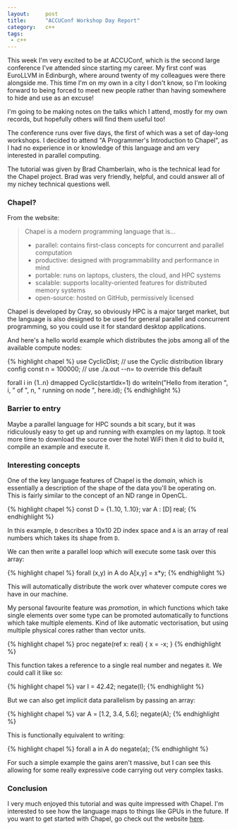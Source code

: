 ```yaml
---
layout:     post
title:      "ACCUConf Workshop Day Report"
category:   c++
tags:
 - c++
---
```


This week I'm very excited to be at ACCUConf, which is the second large conference I've attended since starting my career. My first conf was EuroLLVM in Edinburgh, where around twenty of my colleagues were there alongside me. This time I'm on my own in a city I don't know, so I'm looking forward to being forced to meet new people rather than having somewhere to hide and use as an excuse!

I'm going to be making notes on the talks which I attend, mostly for my own records, but hopefully others will find them useful too!

The conference runs over five days, the first of which was a set of day-long workshops. I decided to attend "A Programmer's Introduction to Chapel", as I had no experience in or knowledge of this language and am very interested in parallel computing.

The tutorial was given by Brad Chamberlain, who is the technical lead for the Chapel project. Brad was very friendly, helpful, and could answer all of my nichey technical questions well.

### Chapel?

From the website:

>Chapel is a modern programming language that is...
> - parallel: contains first-class concepts for concurrent and parallel computation
> - productive: designed with programmability and performance in mind
> - portable: runs on laptops, clusters, the cloud, and HPC systems
> - scalable: supports locality-oriented features for distributed memory systems
> - open-source: hosted on GitHub, permissively licensed

Chapel is developed by Cray, so obviously HPC is a major target market, but the language is also designed to be used for general parallel and concurrent programming, so you could use it for standard desktop applications.

And here's a hello world example which distributes the jobs among all of the available compute nodes:

{% highlight chapel %}
use CyclicDist;               // use the Cyclic distribution library
config const n = 100000;      // use ./a.out --n=<val> to override this default

forall i in {1..n} dmapped Cyclic(startIdx=1) do
  writeln("Hello from iteration ", i, " of ", n, " running on node ", here.id);
{% endhighlight %}

### Barrier to entry

Maybe a parallel language for HPC sounds a bit scary, but it was ridiculously easy to get up and running with examples on my laptop. It took more time to download the source over the hotel WiFi then it did to build it, compile an example and execute it.

### Interesting concepts

One of the key language features of Chapel is the *domain*, which is essentially a description of the shape of the data you'll be operating on. This is fairly similar to the concept of an ND range in OpenCL.

{% highlight chapel %}
const D = {1..10, 1..10};
var A : [D] real;
{% endhighlight %}

In this example, `D` describes a 10x10 2D index space and `A` is an array of real numbers which takes its shape from `D`.

We can then write a parallel loop which will execute some task over this array:

{% highlight chapel %}
forall (x,y) in A do
    A[x,y] = x*y;
{% endhighlight %}

This will automatically distribute the work over whatever compute cores we have in our machine.

My personal favourite feature was *promotion*, in which functions which take single elements over some type can be promoted automatically to functions which take multiple elements. Kind of like automatic vectorisation, but using multiple physical cores rather than vector units.

{% highlight chapel %}
proc negate(ref x: real) {
  x = -x;
}
{% endhighlight %}

This function takes a reference to a single real number and negates it. We could call it like so:

{% highlight chapel %}
var I = 42.42;
negate(I);
{% endhighlight %}

But we can also get implicit data parallelism by passing an array:

{% highlight chapel %}
var A = [1.2, 3.4, 5.6];
negate(A);
{% endhighlight %}

This is functionally equivalent to writing:

{% highlight chapel %}
forall a in A do
  negate(a);
{% endhighlight %}

For such a simple example the gains aren't massive, but I can see this allowing for some really expressive code carrying out very complex tasks.

### Conclusion

I very much enjoyed this tutorial and was quite impressed with Chapel. I'm interested to see how the language maps to things like GPUs in the future. If you want to get started with Chapel, go check out the website [here](http://chapel.cray.com/).
